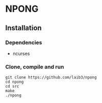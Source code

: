# NPONG

## Installation

### Dependencies

  + ncurses

### Clone, compile and run

  
    git clone https://github.com/laib3/npong
    cd npong
    cd src
    make
    ./npong

